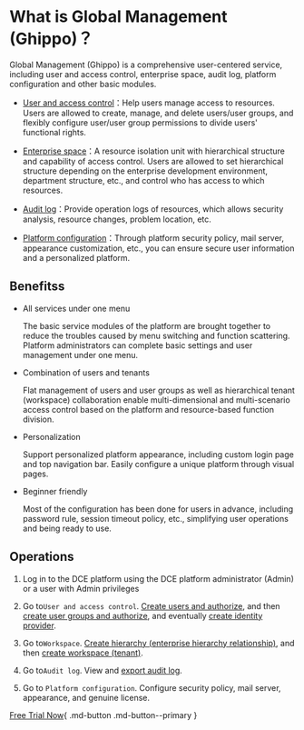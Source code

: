 # What is Global Management (Ghippo)？

Global Management (Ghippo) is a comprehensive user-centered service, including user and access control, enterprise space, audit log, platform configuration and other basic modules.

- [User and access control](../04UserGuide/01UserandAccess/global.md)：Help users manage access to resources. Users are allowed to create, manage, and delete users/user groups, and flexibly configure user/user group permissions to divide users' functional rights.

- [Enterprise space](../04UserGuide/02Workspace/ws-folder.md)：A resource isolation unit with hierarchical structure and capability of access control. Users are allowed to set hierarchical structure depending on the enterprise development environment, department structure, etc., and control who has access to which resources.

- [Audit log](../04UserGuide/03AuditLog.md)：Provide operation logs of resources, which allows security analysis, resource changes, problem location, etc.

- [Platform configuration](../04UserGuide/04PlatformSetting/MailServer.md)：Through platform security policy, mail server, appearance customization, etc., you can ensure secure user information and a personalized platform.

## Benefitss

- All services under one menu

    The basic service modules of the platform are brought together to reduce the troubles caused by menu switching and function scattering. Platform administrators can complete basic settings and user management under one menu.

- Combination of users and tenants

    Flat management of users and user groups as well as hierarchical tenant (workspace) collaboration enable multi-dimensional and multi-scenario access control based on the platform and resource-based function division.

- Personalization

    Support personalized platform appearance, including custom login page and top navigation bar. Easily configure a unique platform through visual pages.

- Beginner friendly
  
    Most of the configuration has been done for users in advance, including password rule, session timeout policy, etc., simplifying user operations and being ready to use.

## Operations

1. Log in to the DCE platform using the DCE platform administrator (Admin) or a user with Admin privileges

2. Go to`User and access control`.  [Create users and authorize](../04UserGuide/01UserandAccess/User.md), and then [create user groups and authorize](../04UserGuide/01UserandAccess/Group.md), and eventually [create identity provider](../04UserGuide/01UserandAccess/idprovider.md).

3. Go to`Workspace`. [Create hierarchy (enterprise hierarchy relationship)](../04UserGuide/02Workspace/ws-folder.md), and then [create workspace (tenant)](../04UserGuide/02Workspace/Workspaces.md).

4. Go to`Audit log`. View and [export audit log](../04UserGuide/03AuditLog.md).

5. Go to `Platform configuration`. Configure security policy, mail server, appearance, and genuine license.

[Free Trial Now](../../dce/license0.md){ .md-button .md-button--primary }
